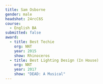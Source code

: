 ```yaml
---
title: Sam Osborne
gender: male
headshot: 24rcC6S
course:
  - English BA
submitted: false
award: 
  - title: Best Techie 
    org: NNT 
    year: 2015
    show: Rhinoceros 
  - title: Best Lighting Design (In House)
    org: NNT 
    year: 2017
    show: "DEAD: A Musical"
---
```



